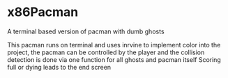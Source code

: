 # x86Pacman
A terminal based version of pacman with dumb ghosts 


This pacman runs on terminal and uses inrvine to implement color into the project, the pacman can be controlled by the player and the collision detection is done via one function for all ghosts and pacman itself
Scoring full or dying leads to the end screen 

